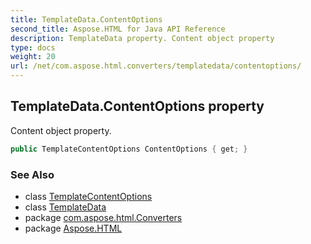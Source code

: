 ```yaml
---
title: TemplateData.ContentOptions
second_title: Aspose.HTML for Java API Reference
description: TemplateData property. Content object property
type: docs
weight: 20
url: /net/com.aspose.html.converters/templatedata/contentoptions/
---
```

## TemplateData.ContentOptions property

Content object property.

```java
public TemplateContentOptions ContentOptions { get; }
```

### See Also

* class [TemplateContentOptions](../../templatecontentoptions/)
* class [TemplateData](../)
* package [com.aspose.html.Converters](../../templatedata/)
* package [Aspose.HTML](../../../)
